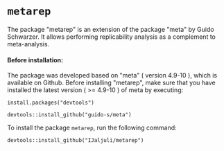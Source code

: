 # `metarep`
The package "metarep" is an extension of the package "meta" by Guido Schwarzer. It allows performing replicability analysis as a complement to meta-analysis. 

#### Before installation: 
The package was developed based on "meta" ( version 4.9-10 ), which is available on Github. 
Before installing "metarep", make sure that you have installed the latest version ( >= 4.9-10 ) of meta by executing:

`install.packages("devtools")`

`devtools::install_github("guido-s/meta")`

To install the package `metarep`, run the following command: 

`devtools::install_github("IJaljuli/metarep")`
